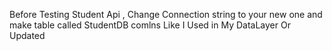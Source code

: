 Before Testing Student Api , Change Connection string to your new one and make table called StudentDB comlns Like I Used in My DataLayer Or Updated
